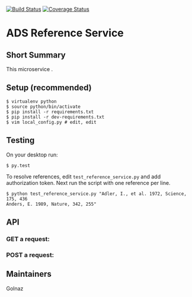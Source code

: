 [![Build Status](https://travis-ci.org/adsabs/reference_service.svg)](https://travis-ci.org/adsabs/export_service)
[![Coverage Status](https://coveralls.io/repos/adsabs/reference_service/badge.svg)](https://coveralls.io/r/adsabs/reference_service?branch=master)


# ADS Reference Service

## Short Summary

This microservice .


## Setup (recommended)

    $ virtualenv python
    $ source python/bin/activate
    $ pip install -r requirements.txt
    $ pip install -r dev-requirements.txt
    $ vim local_config.py # edit, edit

    
## Testing

On your desktop run:

    $ py.test
    

To resolve references, edit `test_reference_service.py` and add authorization token. 
Next run the script with one reference per line.

    $ python test_reference_service.py "Adler, I., et al. 1972, Science, 175, 436
    Anders, E. 1989, Nature, 342, 255"


## API


### GET a request:


### POST a request:
    

## Maintainers

Golnaz

